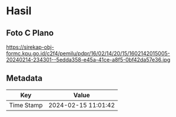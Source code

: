 # Hasil

## Foto C Plano

https://sirekap-obj-formc.kpu.go.id/c2f4/pemilu/pdpr/16/02/14/20/15/1602142015005-20240214-234301--5edda358-e45a-41ce-a8f5-0bf42da57e36.jpg


## Metadata

| Key        | Value               |
| ---------- | ------------------- |
| Time Stamp | 2024-02-15 11:01:42 |




